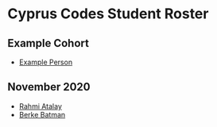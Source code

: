 # Cyprus Codes Student Roster

## Example Cohort

- [Example Person](/example-cohort/example.md)

## November 2020
- [Rahmi Atalay](/november2020/Rahmi-A.md)
- [Berke Batman](/november2020/Berke-B.md)
